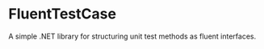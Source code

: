 FluentTestCase
==============

A simple .NET library for structuring unit test methods as fluent interfaces.
